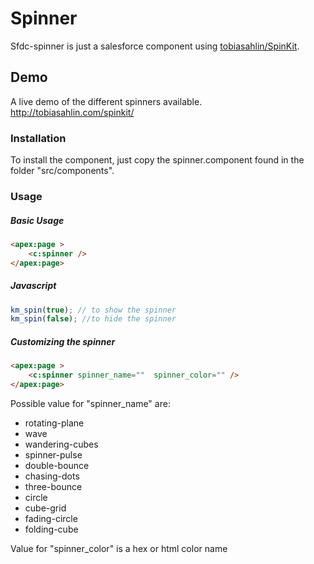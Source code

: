 # Spinner

Sfdc-spinner is just a salesforce component using [tobiasahlin/SpinKit].

## Demo
A live demo of the different spinners available.
http://tobiasahlin.com/spinkit/

### Installation

To install the component, just copy the spinner.component found in the folder "src/components".

### Usage

##### Basic Usage
```html
<apex:page >
    <c:spinner />
</apex:page>
```
##### Javascript
```javascript
km_spin(true); // to show the spinner
km_spin(false); //to hide the spinner
````
##### Customizing the spinner
```html
<apex:page >
    <c:spinner spinner_name=""  spinner_color="" />
</apex:page>
```
Possible value for "spinner_name" are:
- rotating-plane
- wave
- wandering-cubes
- spinner-pulse
- double-bounce
- chasing-dots
- three-bounce
- circle
- cube-grid
- fading-circle
- folding-cube

Value for "spinner_color" is a hex or html color name

[tobiasahlin/SpinKit]: <https://github.com/tobiasahlin/SpinKit>



